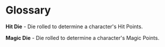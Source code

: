 # Glossary

**Hit Die** - Die rolled to determine a character's Hit Points.

**Magic Die** - Die rolled to determine a character's Magic Points.

